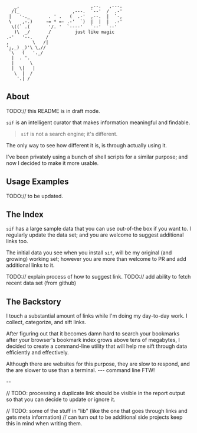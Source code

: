 ```
   _,                           ,--.   ,---.
  /(_                    ,---.  `--'  /  .-'
 |   '-._       . ' .   (  .-'  ,--.  |  `-,
 \    ,-.)     -= * =- .-'  `)  |  |  |  .-'
  \((` .(       '/. '  `----'   `--'  `--'
   )\  _/       /         just like magic
.-'   '--.     /
,         \   /|
';,_) _)'\ \,//    
 `\   (   '._/   
  |  . '.
  |      \
  |  \|   |
   \  |  /
    '.| /
```

## About

TODO:// this README is in draft mode.

`sif` is an intelligent curator that makes information meaningful and findable.

> `sif` is not a search engine; it's different.

The only way to see how different it is, is through actually using it.

I've been privately using a bunch of shell scripts for a similar purpose;
and now I decided to make it more usable.

## Usage Examples

TODO:// to be updated.

## The Index

`sif` has a large sample data that you can use out-of-the box if you want to.
I regularly update the data set; and you are welcome to suggest additional links
too.

The initial data you see when you install `sif`, will be my original 
(and growing) working set; however you are more than welcome to PR and add 
additional links to it.

TODO:// explain process of how to suggest link.
TODO:// add ability to fetch recent data set (from github)

## The Backstory

I touch a substantial amount of links while I'm doing my day-to-day work. 
I collect, categorize, and sift links.

After figuring out that it becomes damn hard to search your bookmarks after your 
browser's bookmark index grows above tens of megabytes, I decided to create a
command-line utility that will help me sift through data efficiently 
and effectively.

Although there are websites for this purpose, they are slow to respond, and the
are slower to use than a terminal. --- command line FTW!

--

// TODO: processing a duplicate link should be visible in the report output so that
you can decide to update or ignore it.

// TODO: some of the stuff in "lib" (like the one that goes through links and gets meta information) 
// can turn out to be additional side projects keep this in mind when writing them.
